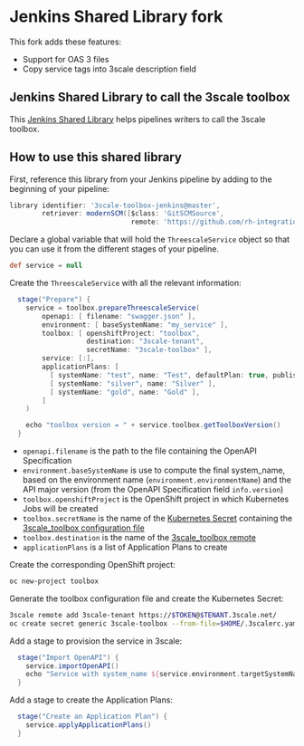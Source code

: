 # Jenkins Shared Library fork 

This fork adds these features:
- Support for OAS 3 files
- Copy service tags into 3scale description field


## Jenkins Shared Library to call the 3scale toolbox

This [Jenkins Shared Library](https://jenkins.io/doc/book/pipeline/shared-libraries/) helps pipelines writers to call the 3scale toolbox.

## How to use this shared library

First, reference this library from your Jenkins pipeline by adding to the beginning of your pipeline:

```groovy
library identifier: '3scale-toolbox-jenkins@master',
        retriever: modernSCM([$class: 'GitSCMSource',
                              remote: 'https://github.com/rh-integration/3scale-toolbox-jenkins.git'])
```

Declare a global variable that will hold the `ThreescaleService` object so that you can use it from the different stages of your pipeline.

```groovy
def service = null
```

Create the `ThreescaleService` with all the relevant information:

```groovy
  stage("Prepare") {
    service = toolbox.prepareThreescaleService(
        openapi: [ filename: "swagger.json" ],
        environment: [ baseSystemName: "my_service" ],
        toolbox: [ openshiftProject: "toolbox",
                   destination: "3scale-tenant",
                   secretName: "3scale-toolbox" ],
        service: [:],
        applicationPlans: [
          [ systemName: "test", name: "Test", defaultPlan: true, published: true ],
          [ systemName: "silver", name: "Silver" ],
          [ systemName: "gold", name: "Gold" ],
        ]
    )

    echo "toolbox version = " + service.toolbox.getToolboxVersion()
  }
```

- `openapi.filename` is the path to the file containing the OpenAPI Specification
- `environment.baseSystemName` is use to compute the final system_name, based on the environment name (`environment.environmentName`) and the API major version (from the OpenAPI Specification field `info.version`)
- `toolbox.openshiftProject` is the OpenShift project in which Kubernetes Jobs will be created
- `toolbox.secretName` is the name of the [Kubernetes Secret](https://kubernetes.io/docs/concepts/configuration/secret/) containing the [3scale_toolbox configuration file](https://github.com/3scale/3scale_toolbox/blob/master/docs/remotes.md#options)
- `toolbox.destination` is the name of the [3scale_toolbox remote](https://github.com/3scale/3scale_toolbox/blob/master/docs/remotes.md)
- `applicationPlans` is a list of Application Plans to create

Create the corresponding OpenShift project:

```sh
oc new-project toolbox
```

Generate the toolbox configuration file and create the Kubernetes Secret:

```sh
3scale remote add 3scale-tenant https://$TOKEN@$TENANT.3scale.net/
oc create secret generic 3scale-toolbox --from-file=$HOME/.3scalerc.yaml
```

Add a stage to provision the service in 3scale:

```groovy
  stage("Import OpenAPI") {
    service.importOpenAPI()
    echo "Service with system_name ${service.environment.targetSystemName} created !"
  }
```

Add a stage to create the Application Plans:

```groovy
  stage("Create an Application Plan") {
    service.applyApplicationPlans()
  }
```
